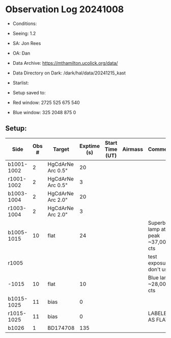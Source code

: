 # Observation Log 20241008

* Conditions: 
* Seeing: 1.2
* SA: Jon Rees
* OA: Dan
* Data Archive: https://mthamilton.ucolick.org/data/
* Data Directory on Dark: /dark/hal/data/20241215_kast
* Starlist: 
* Setup saved to: 

* Red window: 2725 525 675 540
* Blue window: 325 2048 875 0

## Setup: 


| Side | Obs #     | Target    | Exptime (s) | Start Time (UT) | Airmass | Comments                                                   |
|------|-----------|-----------|-------------|-----------------|---------|------------------------------------------------------------|
|b1001-1002|2|HgCdArNe Arc 0.5"     |20| |||
|r1001-1002|2|HgCdArNe Arc 0.5"    |3| |||
|b1003-1004|2|HgCdArNe Arc 2.0"     |20| |||
|r1003-1004|2|HgCdArNe Arc 2.0"    |3| |||
|b1005-1015|10|flat      |24| ||Superblue lamp at 90 peak ~37,000 cts|
|r1005||||||test exposure, don't use|
-1015|10|flat      |10| ||Blue lamp ~28,000 cts|
|b1015-1025|11|bias      |0| |||
|r1015-1025|11|bias      |0| || LABELED AS FLATS
|b1026|1|BD174708      |135| |||
